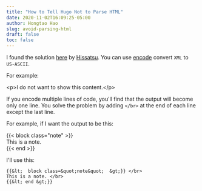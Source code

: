 ```yaml
---
title: "How to Tell Hugo Not to Parse HTML"
date: 2020-11-02T16:09:25-05:00
author: Hongtao Hao
slug: avoid-parsing-html
draft: false
toc: false
---
```


I found the solution [here](https://stackoverflow.com/a/42528669) by [Hissatsu](https://stackoverflow.com/users/7592858/hissatsu). You can use [encode](http://coderstoolbox.net/string/#!encoding=xml&action=encode&charset=us_ascii) convert `XML` to `US-ASCII`.

For example:

&lt;p&gt;I do not want to show this content.&lt;/p&gt;

If you encode multiple lines of code, you'll find that the output will become only one line. You solve the problem by adding `</br>` at the end of each line except the last line.

For example, if I want the output to be this:

{{&lt;  block class=&quot;note&quot;  &gt;}} </br>
This is a note. </br>
{{&lt; end &gt;}}

I'll use this:

```
{{&lt;  block class=&quot;note&quot;  &gt;}} </br>
This is a note. </br>
{{&lt; end &gt;}}
```


